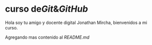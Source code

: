 # curso de*Git*&_GitHub_

Hola soy tu amigo y docente digital Jonathan Mircha, bienvenidos a mi curso.

Agregando mas contenido al _README.md_
